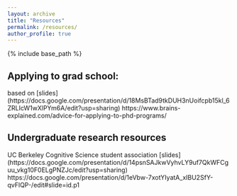 ```yaml
---
layout: archive
title: "Resources"
permalink: /resources/
author_profile: true
---
```


{% include base_path %}


<h2>Applying to grad school:</h2>
based on [slides](https://docs.google.com/presentation/d/18MsBTad9tkDUH3nUoifcpb15kl_6ZRLIcW1wXlPYm6A/edit?usp=sharing)
https://www.brains-explained.com/advice-for-applying-to-phd-programs/

<h2>Undergraduate research resources</h2>
UC Berkeley Cognitive Science student association [slides](https://docs.google.com/presentation/d/14psnSAJkwVyhvLY9uf7QkWFCguu_vkg10F0ELgPNZJc/edit?usp=sharing)
https://docs.google.com/presentation/d/1eVbw-7xotYIyatA_xIBU2SfY-qvFlQP-/edit#slide=id.p1
